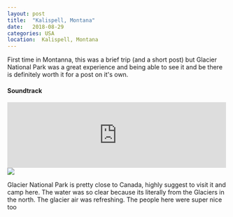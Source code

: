 ```yaml
---
layout: post
title:  "Kalispell, Montana"
date:   2018-08-29
categories: USA
location:  Kalispell, Montana
---
```


First time in Montanna, this was a brief trip (and a short post) but Glacier National Park was a great experience and being able to see it and be there is definitely worth it for a post on it's own.

<div class="center">
<h4>Soundtrack</h4>
<iframe width="500vw" height="auto" src="https://www.youtube.com/embed/oJLyMaqnCUs" frameborder="0" allow="accelerometer; autoplay; encrypted-media; gyroscope; picture-in-picture" allowfullscreen></iframe>
</div>


<div class="post-image">
<img src="https://lh3.googleusercontent.com/6PfEKJY6SEXok666b0U4xyaUTcLD2gJBM3GAXtbwEb0zp-iDFyOpIXu-sizB3Xl9_kVGk5APblyfhxX-en47Wiklm9LD0E6vJURlV3HUbqc7E2YVB5-FKYUDlOzDyuTq22lVfo-IEWkc0dtXL6gLQkfXT2C46OjPfcCoPZa2D0alDMsf0LpqAujZkFKmjFfOjLiv8iPM7FNVGhpiL8FLm5F0GzvkoZPaar-W9GGJdxKFl4iT4mcSWNefLSOzNctO7JsFcMftGTlxHaywxOekA66VtVUcY-Lg7IAXZoxDtXH1yyCXvPfbMCUSwoATabNxaUxfGrhwgkVjTDnIm4KgWhIyd4-pOvSdSq76NBtUVDn3l8U2WsGM67OUr5IdkBorfawS98xzrgjdGClNvutDdGmkBbmMVNlAb5qDIEdOfkQfbtEuY71M1JYwk-f3xMscQB6_ZCpg-43jm3QWWm0qPwuB3aId5b1_FCeJSaWqixAjncyhUjA69foCmtkqiP86gCb9ICiBRgIeZUYF72xGMrTRnRVnEiXsfyrTo96NTaN-msq_oo4DbIXTTNfrOlmNJ0sJbwjtJ5ODTV9AiPQr8lS34Wd3fOyedgpFKsgXc3cwpQiDqaWzJ9MK_leZdfS2zdQEcCoxhK92vrMdtYhtlBE5ANM3Nx8kF78d2mwlXm-_Ud7a62CRtYfAKvccVakBHv40aGXpjyRn=w1480-h1110-no"></div>

Glacier National Park is pretty close to Canada, highly suggest to visit it and camp here. The water was so clear because its literally from the Glaciers in the north. The glacier air was refreshing. The people here were super nice too